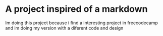 # A project inspired of a markdown
 Im doing this project because i find a interesting project in freecodecamp and im doing my version with a diferent code and design